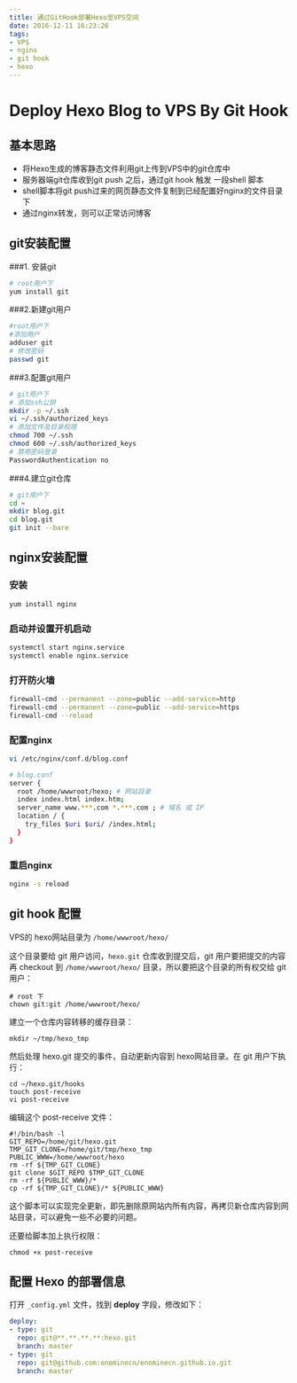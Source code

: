 ```yaml
---
title: 通过GitHook部署Hexo至VPS空间
date: 2016-12-11 16:23:26
tags: 
- VPS
- nginx
- git hook
- hexo
---
```

# Deploy Hexo Blog to VPS By Git Hook

## 基本思路

- 将Hexo生成的博客静态文件利用git上传到VPS中的git仓库中
- 服务器端git仓库收到git push 之后，通过git hook 触发 一段shell 脚本
- shell脚本将git push过来的网页静态文件复制到已经配置好nginx的文件目录下
- 通过nginx转发，则可以正常访问博客

## git安装配置
###1. 安装git
```bash
# root用户下
yum install git
```

###2.新建git用户
```bash
#root用户下
#添加用户
adduser git
# 修改密码
passwd git
```

###3.配置git用户
```bash
# git用户下
# 添加ssh公钥
mkdir -p ~/.ssh
vi ~/.ssh/authorized_keys
# 添加文件及目录权限
chmod 700 ~/.ssh
chmod 600 ~/.ssh/authorized_keys
# 禁用密码登录
PasswordAuthentication no
```

###4.建立git仓库
```bash
# git用户下
cd ~
mkdir blog.git
cd blog.git
git init --bare
```
## nginx安装配置
### 安装
```bash
yum install nginx
```
### 启动并设置开机启动
```bash
systemctl start nginx.service
systemctl enable nginx.service
```
### 打开防火墙
```bash
firewall-cmd --permanent --zone=public --add-service=http
firewall-cmd --permanent --zone=public --add-service=https
firewall-cmd --reload
```
### 配置nginx
```bash
vi /etc/nginx/conf.d/blog.conf
```

```bash
# blog.conf
server {
  root /home/wwwroot/hexo; # 网站目录
  index index.html index.htm;
  server_name www.***.com *.***.com ; # 域名 或 IP
  location / {
    try_files $uri $uri/ /index.html;
  }
}
```
### 重启nginx
```bash
nginx -s reload
```

## git hook 配置

VPS的 hexo网站目录为 `/home/wwwroot/hexo/`

这个目录要给 git 用户访问，`hexo.git` 仓库收到提交后，git 用户要把提交的内容再 checkout 到 `/home/wwwroot/hexo/` 目录，所以要把这个目录的所有权交给 git 用户：

```
# root 下
chown git:git /home/wwwroot/hexo/
```

建立一个仓库内容转移的缓存目录：

```
mkdir ~/tmp/hexo_tmp
```

然后处理 hexo.git 提交的事件，自动更新内容到 hexo网站目录。在 git 用户下执行：

```
cd ~/hexo.git/hooks
touch post-receive
vi post-receive
```

编辑这个 post-receive 文件：

```
#!/bin/bash -l
GIT_REPO=/home/git/hexo.git
TMP_GIT_CLONE=/home/git/tmp/hexo_tmp
PUBLIC_WWW=/home/wwwroot/hexo
rm -rf ${TMP_GIT_CLONE}
git clone $GIT_REPO $TMP_GIT_CLONE
rm -rf ${PUBLIC_WWW}/*
cp -rf ${TMP_GIT_CLONE}/* ${PUBLIC_WWW}
```

这个脚本可以实现完全更新，即先删除原网站内所有内容，再拷贝新仓库内容到网站目录，可以避免一些不必要的问题。

还要给脚本加上执行权限：

```
chmod +x post-receive
```

## 配置 Hexo 的部署信息

打开 `_config.yml` 文件，找到 **deploy** 字段，修改如下：

```yaml
deploy: 
- type: git
  repo: git@**.**.**.**:hexo.git
  branch: master
- type: git
  repo: git@github.com:enominecn/enominecn.github.io.git 
  branch: master
```